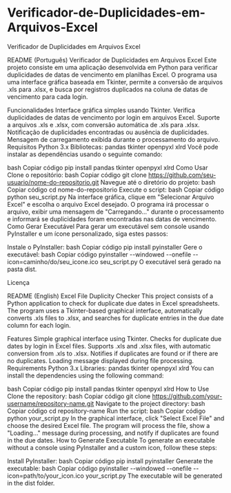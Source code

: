 # Verificador-de-Duplicidades-em-Arquivos-Excel
Verificador de Duplicidades em Arquivos Excel

README (Português)
Verificador de Duplicidades em Arquivos Excel
Este projeto consiste em uma aplicação desenvolvida em Python para verificar duplicidades de datas de vencimento em planilhas Excel. O programa usa uma interface gráfica baseada em Tkinter, permite a conversão de arquivos .xls para .xlsx, e busca por registros duplicados na coluna de datas de vencimento para cada login.

Funcionalidades
Interface gráfica simples usando Tkinter.
Verifica duplicidades de datas de vencimento por login em arquivos Excel.
Suporte a arquivos .xls e .xlsx, com conversão automática de .xls para .xlsx.
Notificação de duplicidades encontradas ou ausência de duplicidades.
Mensagem de carregamento exibida durante o processamento do arquivo.
Requisitos
Python 3.x
Bibliotecas:
pandas
tkinter
openpyxl
xlrd
Você pode instalar as dependências usando o seguinte comando:

bash
Copiar código
pip install pandas tkinter openpyxl xlrd
Como Usar
Clone o repositório:
bash
Copiar código
git clone https://github.com/seu-usuario/nome-do-repositorio.git
Navegue até o diretório do projeto:
bash
Copiar código
cd nome-do-repositorio
Execute o script:
bash
Copiar código
python seu_script.py
Na interface gráfica, clique em "Selecionar Arquivo Excel" e escolha o arquivo Excel desejado.
O programa irá processar o arquivo, exibir uma mensagem de "Carregando..." durante o processamento e informará se duplicidades foram encontradas nas datas de vencimento.
Como Gerar Executável
Para gerar um executável sem console usando PyInstaller e um ícone personalizado, siga estes passos:

Instale o PyInstaller:
bash
Copiar código
pip install pyinstaller
Gere o executável:
bash
Copiar código
pyinstaller --windowed --onefile --icon=caminho/do/seu_icone.ico seu_script.py
O executável será gerado na pasta dist.



Licença

README (English)
Excel File Duplicity Checker
This project consists of a Python application to check for duplicate due dates in Excel spreadsheets. The program uses a Tkinter-based graphical interface, automatically converts .xls files to .xlsx, and searches for duplicate entries in the due date column for each login.

Features
Simple graphical interface using Tkinter.
Checks for duplicate due dates by login in Excel files.
Supports .xls and .xlsx files, with automatic conversion from .xls to .xlsx.
Notifies if duplicates are found or if there are no duplicates.
Loading message displayed during file processing.
Requirements
Python 3.x
Libraries:
pandas
tkinter
openpyxl
xlrd
You can install the dependencies using the following command:

bash
Copiar código
pip install pandas tkinter openpyxl xlrd
How to Use
Clone the repository:
bash
Copiar código
git clone https://github.com/your-username/repository-name.git
Navigate to the project directory:
bash
Copiar código
cd repository-name
Run the script:
bash
Copiar código
python your_script.py
In the graphical interface, click "Select Excel File" and choose the desired Excel file.
The program will process the file, show a "Loading..." message during processing, and notify if duplicates are found in the due dates.
How to Generate Executable
To generate an executable without a console using PyInstaller and a custom icon, follow these steps:

Install PyInstaller:
bash
Copiar código
pip install pyinstaller
Generate the executable:
bash
Copiar código
pyinstaller --windowed --onefile --icon=path/to/your_icon.ico your_script.py
The executable will be generated in the dist folder.



